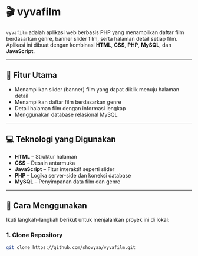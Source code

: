 # 🎬 vyvafilm

`vyvafilm` adalah aplikasi web berbasis PHP yang menampilkan daftar film berdasarkan genre, banner slider film, serta halaman detail setiap film. Aplikasi ini dibuat dengan kombinasi **HTML**, **CSS**, **PHP**, **MySQL**, dan **JavaScript**.

---

## 📁 Fitur Utama

- Menampilkan slider (banner) film yang dapat diklik menuju halaman detail
- Menampilkan daftar film berdasarkan genre
- Detail halaman film dengan informasi lengkap
- Menggunakan database relasional MySQL

---

## 💻 Teknologi yang Digunakan

- **HTML** – Struktur halaman
- **CSS** – Desain antarmuka
- **JavaScript** – Fitur interaktif seperti slider
- **PHP** – Logika server-side dan koneksi database
- **MySQL** – Penyimpanan data film dan genre

---

## 🚀 Cara Menggunakan

Ikuti langkah-langkah berikut untuk menjalankan proyek ini di lokal:

### 1. Clone Repository

```bash
git clone https://github.com/shovyaa/vyvafilm.git
